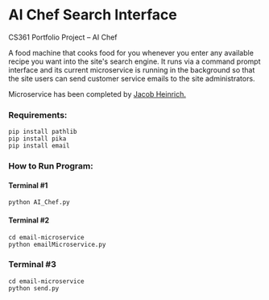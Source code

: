 # AI Chef Search Interface

CS361 Portfolio Project – AI Chef

A food machine that cooks food for you whenever you enter any available recipe you want into the site's search engine. It runs via a command prompt interface and its current microservice is running in the background so that the site users can send customer service emails to the site administrators.

Microservice has been completed by <a href="https://github.com/Jacob-Heinrich/email-microservice">Jacob Heinrich.</a>

<h3>Requirements:</h3>

```
pip install pathlib
pip install pika
pip install email
```
<h3>How to Run Program:</h3>
<h4>Terminal #1</h4>

```
python AI_Chef.py
```
<h4>Terminal #2</h4>

```
cd email-microservice
python emailMicroservice.py
```
<h3>Terminal #3</h3>

```
cd email-microservice
python send.py
```
